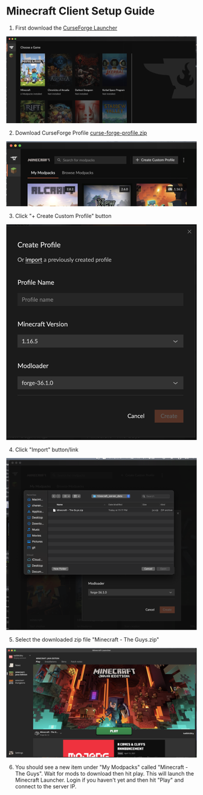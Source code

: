# Minecraft Client Setup Guide

1. First download the [CurseForge Launcher](https://curseforge.overwolf.com/)

![step-1-curseforge-dashboard](./images/step-1-curseforge-dashboard.png)

2. Download CurseForge Profile [curse-forge-profile.zip](./../profiles/curse-forge-profile.zip)

![step-2-create-custom-profile](./images/step-2-create-custom-profile.png)

3. Click "+ Create Custom Profile" button

![step-3-import-profile](./images/step-3-import-profile.png)

4. Click "Import" button/link

![step-4-browse-to-profile-file](./images/step-4-browse-to-profile-file.png)

5. Select the downloaded zip file "Minecraft - The Guys.zip"

![step-5-minecraft-launcher](./images/step-5-minecraft-launcher.png)

6. You should see a new item under "My Modpacks" called "Minecraft - The Guys". Wait for mods to download then hit play. This will launch the Minecraft Launcher. Login if you haven't yet and then hit "Play" and connect to the server IP.
